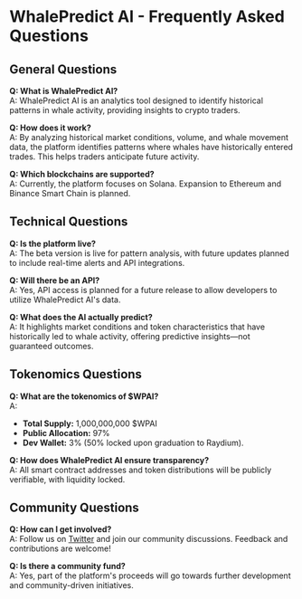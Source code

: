 # WhalePredict AI - Frequently Asked Questions

## General Questions
**Q: What is WhalePredict AI?**  
A: WhalePredict AI is an analytics tool designed to identify historical patterns in whale activity, providing insights to crypto traders.

**Q: How does it work?**  
A: By analyzing historical market conditions, volume, and whale movement data, the platform identifies patterns where whales have historically entered trades. This helps traders anticipate future activity.

**Q: Which blockchains are supported?**  
A: Currently, the platform focuses on Solana. Expansion to Ethereum and Binance Smart Chain is planned.

## Technical Questions
**Q: Is the platform live?**  
A: The beta version is live for pattern analysis, with future updates planned to include real-time alerts and API integrations.

**Q: Will there be an API?**  
A: Yes, API access is planned for a future release to allow developers to utilize WhalePredict AI's data.

**Q: What does the AI actually predict?**  
A: It highlights market conditions and token characteristics that have historically led to whale activity, offering predictive insights—not guaranteed outcomes.

## Tokenomics Questions
**Q: What are the tokenomics of $WPAI?**  
A:  
- **Total Supply:** 1,000,000,000 $WPAI  
- **Public Allocation:** 97%  
- **Dev Wallet:** 3% (50% locked upon graduation to Raydium).  

**Q: How does WhalePredict AI ensure transparency?**  
A: All smart contract addresses and token distributions will be publicly verifiable, with liquidity locked.

## Community Questions
**Q: How can I get involved?**  
A: Follow us on [Twitter](https://twitter.com/WhalePredictAI) and join our community discussions. Feedback and contributions are welcome!

**Q: Is there a community fund?**  
A: Yes, part of the platform's proceeds will go towards further development and community-driven initiatives.

